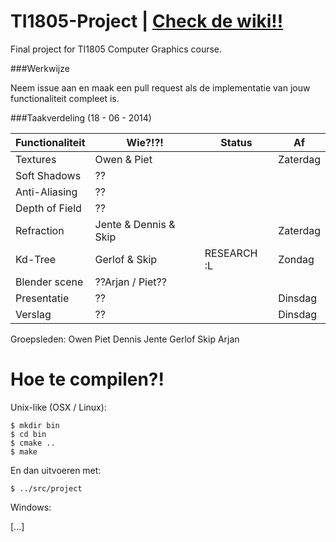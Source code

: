 TI1805-Project | [Check de wiki!!](https://github.com/Balletie/TI1805-Project/wiki)
===================================================================================

Final project for TI1805 Computer Graphics course.

###Werkwijze

Neem issue aan en maak een pull request als de implementatie van
jouw functionaliteit compleet is.

###Taakverdeling (18 - 06 - 2014)

| Functionaliteit | Wie?!?!                 | Status           | Af       |
| --------------- | ------------------------| ---------------- | -------- |
| Textures        | Owen & Piet             |                  | Zaterdag |
| Soft Shadows    | ??                      |                  |          |
| Anti-Aliasing   | ??                      |                  |          |
| Depth of Field  | ??                      |                  |          |
| Refraction      | Jente & Dennis & Skip   |                  | Zaterdag |
| Kd-Tree         | Gerlof & Skip           | RESEARCH :L      | Zondag   |
| Blender scene   | ??Arjan / Piet??        |                  |          |
| Presentatie     | ??                      |                  | Dinsdag  |
| Verslag         | ??                      |                  | Dinsdag  |

Groepsleden:
Owen
Piet
Dennis
Jente
Gerlof
Skip
Arjan

Hoe te compilen?!
=================

Unix-like (OSX / Linux): 

````
$ mkdir bin
$ cd bin
$ cmake ..
$ make
````

En dan uitvoeren met:
````
$ ../src/project
````

Windows:

[...]
